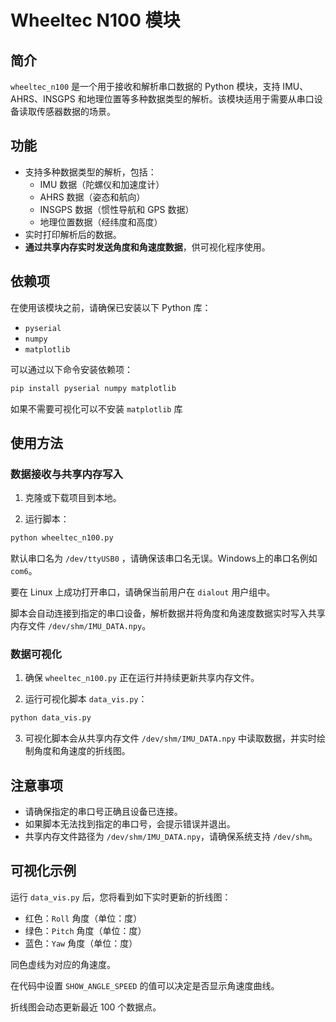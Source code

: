 # Wheeltec N100 模块

## 简介

`wheeltec_n100` 是一个用于接收和解析串口数据的 Python 模块，支持 IMU、AHRS、INSGPS 和地理位置等多种数据类型的解析。该模块适用于需要从串口设备读取传感器数据的场景。

## 功能

- 支持多种数据类型的解析，包括：
  - IMU 数据（陀螺仪和加速度计）
  - AHRS 数据（姿态和航向）
  - INSGPS 数据（惯性导航和 GPS 数据）
  - 地理位置数据（经纬度和高度）
- 实时打印解析后的数据。
- **通过共享内存实时发送角度和角速度数据**，供可视化程序使用。

## 依赖项

在使用该模块之前，请确保已安装以下 Python 库：

- `pyserial`
- `numpy`
- `matplotlib`

可以通过以下命令安装依赖项：

```bash
pip install pyserial numpy matplotlib
```

如果不需要可视化可以不安装 `matplotlib` 库

## 使用方法

### 数据接收与共享内存写入

1. 克隆或下载项目到本地。

2. 运行脚本：

```bash
python wheeltec_n100.py
```

  默认串口名为 `/dev/ttyUSB0` ，请确保该串口名无误。Windows上的串口名例如 `com6`。

  要在 Linux 上成功打开串口，请确保当前用户在 `dialout` 用户组中。

  脚本会自动连接到指定的串口设备，解析数据并将角度和角速度数据实时写入共享内存文件 `/dev/shm/IMU_DATA.npy`。

### 数据可视化

1. 确保 `wheeltec_n100.py` 正在运行并持续更新共享内存文件。

2. 运行可视化脚本 `data_vis.py`：

```bash
python data_vis.py
```

3. 可视化脚本会从共享内存文件 `/dev/shm/IMU_DATA.npy` 中读取数据，并实时绘制角度和角速度的折线图。

## 注意事项

- 请确保指定的串口号正确且设备已连接。
- 如果脚本无法找到指定的串口号，会提示错误并退出。
- 共享内存文件路径为 `/dev/shm/IMU_DATA.npy`，请确保系统支持 `/dev/shm`。

## 可视化示例

运行 `data_vis.py` 后，您将看到如下实时更新的折线图：

- 红色：`Roll` 角度（单位：度）
- 绿色：`Pitch` 角度（单位：度）
- 蓝色：`Yaw` 角度（单位：度）

同色虚线为对应的角速度。

在代码中设置 `SHOW_ANGLE_SPEED` 的值可以决定是否显示角速度曲线。

折线图会动态更新最近 100 个数据点。
